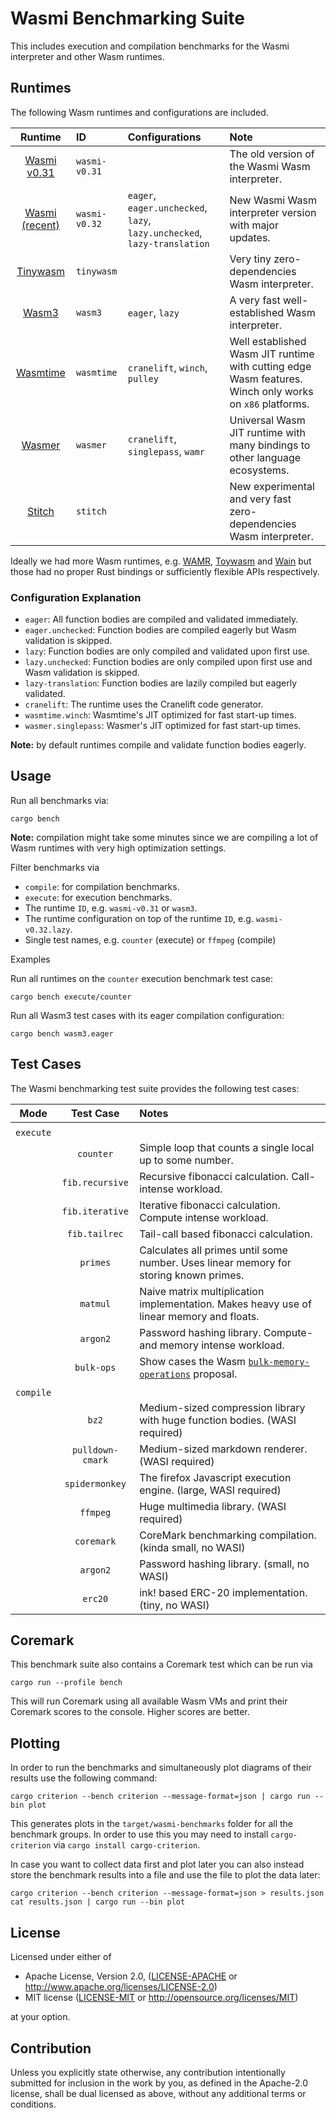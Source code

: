 # Wasmi Benchmarking Suite

This includes execution and compilation benchmarks for the Wasmi interpreter and other Wasm runtimes.

## Runtimes

The following Wasm runtimes and configurations are included.

| Runtime | ID | Configurations | Note |
|:-------:|:---------------|:-----|:---|
| [Wasmi v0.31] | `wasmi-v0.31` | | The old version of the Wasmi Wasm interpreter. |
| [Wasmi (recent)] | `wasmi-v0.32` | `eager`, `eager.unchecked`, `lazy`, `lazy.unchecked`, `lazy-translation` | New Wasmi Wasm interpreter version with major updates. |
| [Tinywasm] | `tinywasm` | | Very tiny zero-dependencies Wasm interpreter. |
| [Wasm3] | `wasm3` | `eager`, `lazy` | A very fast well-established Wasm interpreter. |
| [Wasmtime] | `wasmtime` | `cranelift`, `winch`, `pulley` | Well established Wasm JIT runtime with cutting edge Wasm features. Winch only works on `x86` platforms. |
| [Wasmer] | `wasmer` | `cranelift`, `singlepass`, `wamr` | Universal Wasm JIT runtime with many bindings to other language ecosystems. |
| [Stitch] | `stitch` | | New experimental and very fast zero-dependencies Wasm interpreter. |

Ideally we had more Wasm runtimes, e.g. [WAMR], [Toywasm] and [Wain] but those had no proper Rust bindings or sufficiently flexible APIs respectively.

[Wasmi v0.31]: https://github.com/wasmi-labs/wasmi/tree/v0.31.2
[Wasmi (recent)]: https://github.com/wasmi-labs/wasmi
[WAMR]: https://github.com/bytecodealliance/wasm-micro-runtime
[Toywasm]: https://github.com/yamt/toywasm
[Wain]: https://github.com/rhysd/wain
[Tinywasm]: https://github.com/explodingcamera/tinywasm
[Wasm3]: https://github.com/wasm3/wasm3
[Wasmtime]: https://github.com/bytecodealliance/wasmtime
[Wasmer]: https://github.com/wasmerio/wasmer
[Stitch]: https://github.com/makepad/stitch

### Configuration Explanation

- `eager`: All function bodies are compiled and validated immediately.
- `eager.unchecked`: Function bodies are compiled eagerly but Wasm validation is skipped.
- `lazy`: Function bodies are only compiled and validated upon first use.
- `lazy.unchecked`: Function bodies are only compiled upon first use and Wasm validation is skipped.
- `lazy-translation`: Function bodies are lazily compiled but eagerly validated.
- `cranelift`: The runtime uses the Cranelift code generator.
- `wasmtime.winch`: Wasmtime's JIT optimized for fast start-up times.
- `wasmer.singlepass`: Wasmer's JIT optimized for fast start-up times.

**Note:** by default runtimes compile and validate function bodies eagerly.

## Usage

Run all benchmarks via:

```
cargo bench
```

**Note:** compilation might take some minutes since we are compiling a lot of Wasm runtimes with very high optimization settings.

Filter benchmarks via

- `compile`: for compilation benchmarks.
- `execute`: for execution benchmarks.
- The runtime `ID`, e.g. `wasmi-v0.31` or `wasm3`.
- The runtime configuration on top of the runtime `ID`, e.g. `wasmi-v0.32.lazy`.
- Single test names, e.g. `counter` (execute) or `ffmpeg` (compile)

Examples

Run all runtimes on the `counter` execution benchmark test case:

```
cargo bench execute/counter
```

Run all Wasm3 test cases with its eager compilation configuration:

```
cargo bench wasm3.eager
```

## Test Cases

The Wasmi benchmarking test suite provides the following test cases:

| Mode | Test Case | Notes |
|:----:|:---------:|:------|
| | | |
| `execute` | | |
| | `counter` | Simple loop that counts a single local up to some number. |
| | `fib.recursive` | Recursive fibonacci calculation. Call-intense workload. |
| | `fib.iterative` | Iterative fibonacci calculation. Compute intense workload. |
| | `fib.tailrec` | Tail-call based fibonacci calculation. |
| | `primes` | Calculates all primes until some number. Uses linear memory for storing known primes. |
| | `matmul` | Naive matrix multiplication implementation. Makes heavy use of linear memory and floats. |
| | `argon2` | Password hashing library. Compute- and memory intense workload. |
| | `bulk-ops` | Show cases the Wasm [`bulk-memory-operations`] proposal. |
| | | |
| `compile` | | |
| | `bz2` | Medium-sized compression library with huge function bodies. (WASI required) |
| | `pulldown-cmark` | Medium-sized markdown renderer. (WASI required) |
| | `spidermonkey` | The firefox Javascript execution engine. (large, WASI required) |
| | `ffmpeg` | Huge multimedia library. (WASI required) |
| | `coremark` | CoreMark benchmarking compilation. (kinda small, no WASI) |
| | `argon2` | Password hashing library. (small, no WASI) |
| | `erc20` | ink! based ERC-20 implementation. (tiny, no WASI) |

[`bulk-memory-operations`]: https://github.com/WebAssembly/bulk-memory-operations

## Coremark

This benchmark suite also contains a Coremark test which can be run via

```
cargo run --profile bench
```

This will run Coremark using all available Wasm VMs and print their 
Coremark scores to the console. Higher scores are better.

## Plotting

In order to run the benchmarks and simultaneously plot diagrams of their results use the following command:

```
cargo criterion --bench criterion --message-format=json | cargo run --bin plot
```

This generates plots in the `target/wasmi-benchmarks` folder for all the benchmark groups.
In order to use this you may need to install `cargo-criterion` via `cargo install cargo-criterion`.

In case you want to collect data first and plot later you can also instead store
the benchmark results into a file and use the file to plot the data later:

```
cargo criterion --bench criterion --message-format=json > results.json
cat results.json | cargo run --bin plot
```

## License

Licensed under either of

  * Apache License, Version 2.0, ([LICENSE-APACHE](LICENSE-APACHE) or <http://www.apache.org/licenses/LICENSE-2.0>)
  * MIT license ([LICENSE-MIT](LICENSE-MIT) or <http://opensource.org/licenses/MIT>)

at your option.

## Contribution

Unless you explicitly state otherwise, any contribution intentionally submitted for inclusion in the work by you, as defined in the Apache-2.0 license, shall be dual licensed as above, without any additional terms or conditions.
